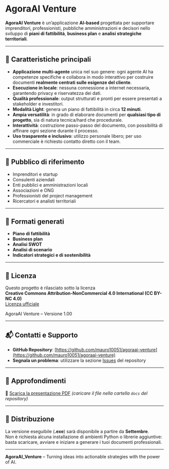 # AgoraAI Venture

**AgoraAI Venture** è un’applicazione **AI-based** progettata per supportare imprenditori, professionisti, pubbliche amministrazioni e decisori nello sviluppo di **piani di fattibilità**, **business plan** e **analisi strategiche territoriali**.

---

## 🚀 Caratteristiche principali

- **Applicazione multi-agente** unica nel suo genere: ogni agente AI ha competenze specifiche e collabora in modo interattivo per costruire documenti **realmente centrati sulle esigenze del cliente**.
- **Esecuzione in locale**: nessuna connessione a internet necessaria, garantendo privacy e riservatezza dei dati.
- **Qualità professionale**: output strutturati e pronti per essere presentati a stakeholder e investitori.
- **Modalità Light**: genera un piano di fattibilità in circa **12 minuti**.
- **Ampia versatilità**: in grado di elaborare documenti per **qualsiasi tipo di progetto**, sia di natura tecnica/hard che procedurale.
- **Interattività**: costruzione passo-passo del documento, con possibilità di affinare ogni sezione durante il processo.
- **Uso trasparente e inclusivo**: utilizzo personale libero; per uso commerciale è richiesto contatto diretto con il team.

---

## 📌 Pubblico di riferimento

- Imprenditori e startup
- Consulenti aziendali
- Enti pubblici e amministrazioni locali
- Associazioni e ONG
- Professionisti del project management
- Ricercatori e analisti territoriali

---

## 📂 Formati generati

- **Piano di fattibilità**
- **Business plan**
- **Analisi SWOT**
- **Analisi di scenario**
- **Indicatori strategici e di sostenibilità**

---

## 📄 Licenza

Questo progetto è rilasciato sotto la licenza  
**Creative Commons Attribution-NonCommercial 4.0 International (CC BY-NC 4.0)**  
[Licenza ufficiale](https://creativecommons.org/licenses/by-nc/4.0/)

AgoraAI Venture – Versione 1.00

---

## 📬 Contatti e Supporto

- **GitHub Repository**: [https://github.com/mauro10051/agoraai-venture](https://github.com/mauro10051/agoraai-venture)
- **Segnala un problema**: utilizzare la sezione [Issues](https://github.com/mauro10051/agoraai-venture/issues) del repository

---

## 📎 Approfondimenti

📄 [Scarica la presentazione PDF](docs/presentazione.pdf) *(caricare il file nella cartella `docs` del repository)*

---

## 📆 Distribuzione

La versione eseguibile (**.exe**) sarà disponibile a partire da **Settembre**.  
Non è richiesta alcuna installazione di ambienti Python o librerie aggiuntive: basta scaricare, avviare e iniziare a generare i tuoi documenti professionali.

---

**AgoraAI_Venture** – Turning ideas into actionable strategies with the power of AI.
